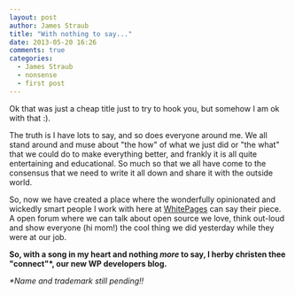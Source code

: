 ```yaml
---
layout: post
author: James Straub
title: "With nothing to say..."
date: 2013-05-20 16:26
comments: true
categories:
  - James Straub
  - nonsense
  - first post
---
```


Ok that was just a cheap title just to try to hook you, but somehow I am ok with that :).

The truth is I have lots to say, and so does everyone around me. We all stand around and muse about "the how" of what we just did or "the what" that we could do to make everything better, and frankly it is all quite entertaining and educational. So much so that we all have come to the consensus that we need to write it all down and share it with the outside world.

So, now we have created a place where the wonderfully opinionated and wickedly smart people I work with here at [WhitePages](http://www.whitepages.com) can say their piece. A open forum where we can talk about open source we love, think out-loud and show everyone (hi mom!) the cool thing we did yesterday while they were at our job.


**So, with a song in my heart and nothing *more* to say, I herby christen thee "connect"\*, our new WP developers blog.**


*\*Name and trademark still pending!!*
